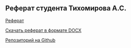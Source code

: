 ## Реферат студента Тихомирова А.С.
  [Реферат](referat.md/)
 
  [Скачать реферат в формате DOCX](referat_Tikhomirov.docx)
 
  [Репозиторий на Github](https://github.com/Tikhomirov-AS/report)

